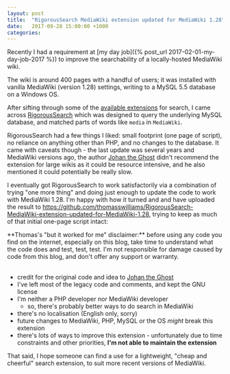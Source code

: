 ```yaml
---
layout: post
title:  "RigorousSearch MediaWiki extension updated for MediaWiki 1.28"
date:   2017-09-28 15:00:00 +1000
categories:
---
```

Recently I had a requirement at [my day job]({% post_url 2017-02-01-my-day-job-2017 %}) to improve the searchability of a locally-hosted MediaWiki wiki.

The wiki is around 400 pages with a handful of users; it was installed with vanilla MediaWiki (version 1.28) settings, writing to a MySQL 5.5 database on a Windows OS.

After sifting through some of the [available extensions](https://www.mediawiki.org/wiki/Category:Search_extensions) for search, I came across [RigorousSearch](https://www.mediawiki.org/wiki/Extension:RigorousSearch) which was designed to query the underlying MySQL database, and matched parts of words like `media` in `MediaWiki`.

RigorousSearch had a few things I liked: small footprint (one page of script), no reliance on anything other than PHP, and no changes to the database. It came with caveats though - the last update was several years and MediaWiki versions ago, the author [Johan the Ghost](https://www.mediawiki.org/wiki/User:JohanTheGhost) didn't recommend the extension for large wikis as it could be resource intensive, and he also mentioned it could potentially be really slow.

I eventually got RigorousSearch to work satisfactorily via a combination of trying "one more thing" and doing just enough to update the code to work with MediaWiki 1.28. I'm happy with how it turned and and have uploaded the result to <https://github.com/thomasswilliams/RigorousSearch-MediaWiki-extension-updated-for-MediaWiki-1.28>, trying to keep as much of that initial one-page script intact:

<div markdown="1" class="note">
**Thomas's "but it worked for me" disclaimer:** before using any code you find on the internet, especially on this blog, take time to understand what the code does and test, test, test. I'm not responsible for damage caused by code from this blog, and don't offer any support or warranty.
</div>
<br>

 - credit for the original code and idea to [Johan the Ghost](https://www.mediawiki.org/wiki/User:JohanTheGhost)
 - I've left most of the legacy code and comments, and kept the GNU license
 - I'm neither a PHP developer nor MediaWiki developer
   - so, there's probably better ways to do search in MediaWiki
 - there's no localisation (English only, sorry)
 - future changes to MediaWiki, PHP, MySQL or the OS *might* break this extension
 - there's lots of ways to improve this extension - unfortunately due to time constraints and other priorities, **I'm not able to maintain the extension**

That said, I hope someone can find a use for a lightweight, "cheap and cheerful" search extension, to suit more recent versions of MediaWiki.

